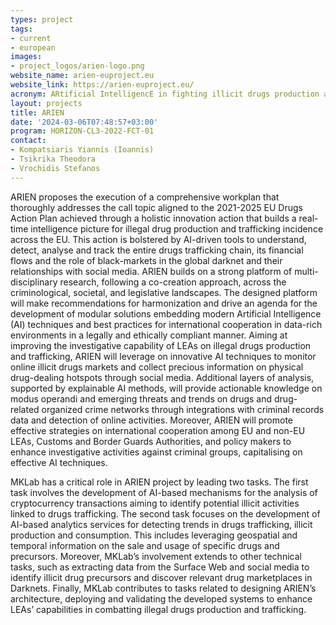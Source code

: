 ```yaml
---
types: project
tags:
- current
- european
images:
- project_logos/arien-logo.png
website_name: arien-euproject.eu
website_link: https://arien-euproject.eu/  
acronym: ARtificial IntelligencE in fighting illicit drugs production and traffickiNg
layout: projects
title: ARIEN
date: '2024-03-06T07:48:57+03:00'
program: HORIZON-CL3-2022-FCT-01
contact:
- Kompatsiaris Yiannis (Ioannis)
- Tsikrika Theodora
- Vrochidis Stefanos
---
```

<p>
ARIEN proposes the execution of a comprehensive workplan that thoroughly addresses the call topic aligned to the 2021-2025 EU Drugs Action Plan achieved through a holistic innovation action that builds a real-time intelligence picture for illegal drug production and trafficking incidence across the EU. This action is bolstered by AI-driven tools to understand, detect, analyse and track the entire drugs trafficking chain, its financial flows and the role of black-markets in the global darknet and their relationships with social media. ARIEN builds on a strong platform of multi-disciplinary research, following a co-creation approach, across the criminological, societal, and legislative landscapes. The designed platform will make recommendations for harmonization and drive an agenda for the development of modular solutions embedding modern Artificial Intelligence (AI) techniques and best practices for international cooperation in data-rich environments in a legally and ethically compliant manner. Aiming at improving the investigative capability of LEAs on illegal drugs production and trafficking, ARIEN will leverage on innovative AI techniques to monitor online illicit drugs markets and collect precious information on physical drug-dealing hotspots through social media. Additional layers of analysis, supported by explainable AI methods, will provide actionable knowledge on modus operandi and emerging threats and trends on drugs and drug-related organized crime networks through integrations with criminal records data and detection of online activities. Moreover, ARIEN will promote effective strategies on international cooperation among EU and non-EU LEAs, Customs and Border Guards Authorities, and policy makers to enhance investigative activities against criminal groups, capitalising on effective AI techniques.
</p>
<p>  
MKLab has a critical role in ARIEN project by leading two tasks. The first task involves the development of AI-based mechanisms for the analysis of cryptocurrency transactions aiming to identify potential illicit activities linked to drugs trafficking. The second task focuses on the development of AI-based analytics services for detecting trends in drugs trafficking, illicit production and consumption. This includes leveraging geospatial and temporal information on the sale and usage of specific drugs and precursors. Moreover, MKLab’s involvement extends to other technical tasks, such as extracting data from the Surface Web and social media to identify illicit drug precursors and discover relevant drug marketplaces in Darknets. Finally, MKLab contributes to tasks related to designing ARIEN’s architecture, deploying and validating the developed systems to enhance LEAs’ capabilities in combatting illegal drugs production and trafficking.
</p>